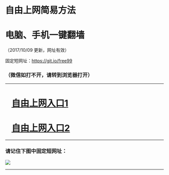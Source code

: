 ﻿# 自由上网简易方法

# 电脑、手机一键翻墙

（2017/10/09 更新，网址有效）

固定短网址：https://git.io/free99

### （微信如打不开，请转到浏览器打开）


***





# &nbsp;&nbsp; <a href="http://ft2700018754.fwq-tz-1001.info/fwqtz01.html?t=100900117346 " target="_blank">自由上网入口1</a>
# &nbsp;&nbsp; <a href="http://ft3078332544.fwq-tz-1002.info/fwqtz02.html?t=10090018835 " target="_blank">自由上网入口2</a>
***

### 请记住下图中固定短网址：

<img src="https://s3-us-west-2.amazonaws.com/fwq-1001/yjfq-20170905okok.png" /> 


***

